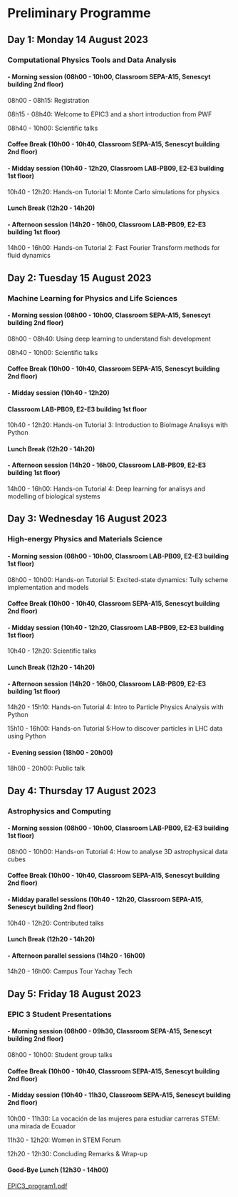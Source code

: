 # Preliminary Programme

## Day 1: Monday 14 August 2023
### Computational Physics Tools and Data Analysis

#### - Morning session (08h00 - 10h00, Classroom SEPA-A15, Senescyt building 2nd floor)

08h00 - 08h15: Registration

08h15 - 08h40: Welcome to EPIC3 and a short introduction from PWF

08h40 - 10h00: Scientific talks

#### Coffee Break (10h00 - 10h40, Classroom SEPA-A15, Senescyt building 2nd floor)

#### - Midday session (10h40 - 12h20, Classroom LAB-PB09, E2-E3 building 1st floor)

10h40 - 12h20: Hands-on Tutorial 1: Monte Carlo simulations for physics

#### Lunch Break (12h20 - 14h20)

#### - Afternoon session (14h20 - 16h00, Classroom LAB-PB09, E2-E3 building 1st floor)
14h00 - 16h00: Hands-on Tutorial 2: Fast Fourier Transform methods for fluid dynamics


## Day 2: Tuesday 15 August 2023

### Machine Learning for Physics and Life Sciences

#### - Morning session (08h00 - 10h00, Classroom SEPA-A15, Senescyt building 2nd floor)

08h00 - 08h40: Using deep learning to understand fish development

08h40 - 10h00: Scientific talks

#### Coffee Break (10h00 - 10h40, Classroom SEPA-A15, Senescyt building 2nd floor)

#### - Midday session (10h40 - 12h20)
#### Classroom LAB-PB09, E2-E3 building 1st floor

10h40 - 12h20: Hands-on Tutorial 3: Introduction to BioImage Analisys with Python

#### Lunch Break (12h20 - 14h20)

#### - Afternoon session (14h20 - 16h00, Classroom LAB-PB09, E2-E3 building 1st floor)

14h00 - 16h00: Hands-on Tutorial 4: Deep learning for analisys and modelling of biological systems


## Day 3: Wednesday 16 August 2023
### High-energy Physics and Materials Science

#### - Morning session (08h00 - 10h00, Classroom LAB-PB09, E2-E3 building 1st floor)

08h00 - 10h00: Hands-on Tutorial 5: Excited-state dynamics: Tully scheme implementation and models

#### Coffee Break (10h00 - 10h40, Classroom SEPA-A15, Senescyt building 2nd floor)

#### - Midday session (10h40 - 12h20, Classroom LAB-PB09, E2-E3 building 1st floor)

10h40 - 12h20: Scientific talks

#### Lunch Break (12h20 - 14h20)

#### - Afternoon session (14h20 - 16h00, Classroom LAB-PB09, E2-E3 building 1st floor)

14h20 - 15h10: Hands-on Tutorial 4: Intro to Particle Physics Analysis with Python

15h10 - 16h00: Hands-on Tutorial 5:How to discover particles in LHC data using Python

#### - Evening session (18h00 - 20h00)
18h00 - 20h00: Public talk

## Day 4: Thursday 17 August 2023
### Astrophysics and Computing

#### - Morning session (08h00 - 10h00, Classroom LAB-PB09, E2-E3 building 1st floor)

08h00 - 10h00: Hands-on Tutorial 4: How to analyse 3D astrophysical data cubes

#### Coffee Break (10h00 - 10h40, Classroom SEPA-A15, Senescyt building 2nd floor)

#### - Midday parallel sessions (10h40 - 12h20, Classroom SEPA-A15, Senescyt building 2nd floor)

10h40 - 12h20: Contributed talks

#### Lunch Break (12h20 - 14h20)

#### - Afternoon parallel sessions (14h20 - 16h00)

14h20 - 16h00: Campus Tour Yachay Tech


## Day 5: Friday 18 August 2023

### EPIC 3 Student Presentations

#### - Morning session (08h00 - 09h30, Classroom SEPA-A15, Senescyt building 2nd floor)

08h00 - 10h00: Student group talks

#### Coffee Break (10h00 - 10h40, Classroom SEPA-A15, Senescyt building 2nd floor)

#### - Midday session (10h40 - 11h30, Classroom SEPA-A15, Senescyt building 2nd floor)

10h00 - 11h30: La vocación de las mujeres para estudiar carreras STEM: una mirada de Ecuador

11h30 - 12h20: Women in STEM Forum

12h20 - 12h30: Concluding Remarks & Wrap-up

#### Good-Bye Lunch (12h30 - 14h00)

[EPIC3_program1.pdf](https://github.com/ciencialatitud0/EPIC_3/files/12175115/EPIC3_program1.pdf)

